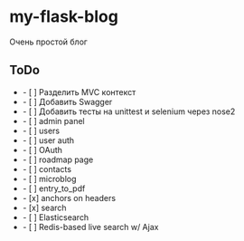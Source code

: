 # my-flask-blog

Очень простой блог

## ToDo

<ul>
<li>- [ ] Разделить MVC контекст </li>
<li>- [ ] Добавить Swagger </li>
<li>- [ ] Добавить тесты на unittest и selenium через nose2 </li>
<li>- [ ] admin panel</li>
<li>- [ ] users </li>
<li>- [ ] user auth </li>
<li>- [ ] OAuth </li>
<li>- [ ] roadmap page </li>
<li>- [ ] contacts </li>
<li>- [ ] microblog </li>
<li>- [ ] entry_to_pdf  </li>
<li>- [x] anchors on headers   </li>
<li>- [x] search   </li>
<li>- [ ] Elasticsearch   </li>
<li>- [ ] Redis-based live search w/ Ajax </li>
<!-- <li>- [ ]  </li> -->
</ul>
